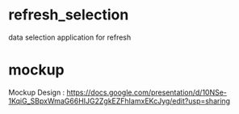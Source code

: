 # refresh_selection
data selection application for refresh

# mockup
Mockup Design : https://docs.google.com/presentation/d/10NSe-1KqiG_SBpxWmaG66HIJG2ZgkEZFhIamxEKcJyg/edit?usp=sharing
